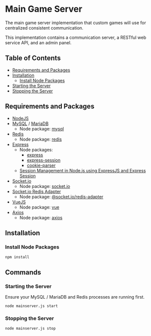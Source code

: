 # Main Game Server

The main game server implementation that custom games will use for centralized consistent communication.

This implementation contains a communication server, a RESTful web service API, and an admin panel.

## Table of Contents

* [Requirements and Packages](#requirements-and-packages)
* [Installation](#installation)
   * [Install Node Packages](#install-node-packages)
* [Starting the Server](#starting-the-server)
* [Stopping the Server](#stopping-the-server)

## Requirements and Packages

* [NodeJS](https://nodejs.org)
* [MySQL](https://www.mysql.com) / [MariaDB](https://mariadb.org)
   * Node package: [mysql](https://www.npmjs.com/package/mysql)
* [Redis](https://redis.io/)
   * Node package: [redis](https://www.npmjs.com/package/redis)
* [Express](https://expressjs.com/)
   * Node packages:
      * [express](https://www.npmjs.com/package/express)
      * [express-session](https://www.npmjs.com/package/express-session)
      * [cookie-parser](https://www.npmjs.com/package/cookie-parser)
   * [Session Management in Node.js using ExpressJS and Express Session](https://www.section.io/engineering-education/session-management-in-nodejs-using-expressjs-and-express-session/)
* [Socket.io](https://socket.io)
   * Node package: [socket.io](https://www.npmjs.com/package/socket.io)
* [Socket.io Redis Adapter](https://socket.io/docs/v4/redis-adapter)
   * Node package: [@socket.io/redis-adapter](https://www.npmjs.com/package/@socket.io/redis-adapter)
* [VueJS](https://vuejs.org/)
   * Node package: [vue](https://www.npmjs.com/package/vue)
* [Axios](https://axios-http.com/)
   * Node package: [axios](https://www.npmjs.com/package/axios)

## Installation

### Install Node Packages

```
npm install
```

## Commands

### Starting the Server

Ensure your MySQL / MariaDB and Redis processes are running first.

```
node mainserver.js start
```

### Stopping the Server

```
node mainserver.js stop
```
